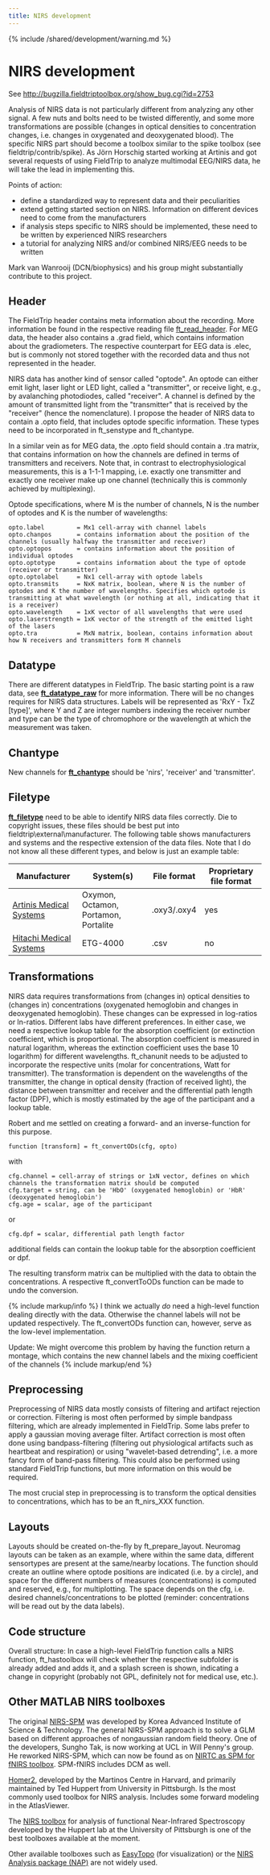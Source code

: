 ```yaml
---
title: NIRS development
---
```


{% include /shared/development/warning.md %}

# NIRS development

See <http://bugzilla.fieldtriptoolbox.org/show_bug.cgi?id=2753>

Analysis of NIRS data is not particularly different from analyzing any other signal. A few nuts and bolts need to be twisted differently, and some more transformations are possible (changes in optical densities to concentration changes, i.e. changes in oxygenated and deoxygenated blood). The specific NIRS part should become a toolbox similar to the spike toolbox (see fieldtrip/contrib/spike). As Jörn Horschig started working at Artinis and got several requests of using FieldTrip to analyze multimodal EEG/NIRS data, he will take the lead in implementing this.

Points of action:

- define a standardized way to represent data and their peculiarities
- extend getting started section on NIRS. Information on different devices need to come from the manufacturers
- if analysis steps specific to NIRS should be implemented, these need to be written by experienced NIRS researchers
- a tutorial for analyzing NIRS and/or combined NIRS/EEG needs to be written

Mark van Wanrooij (DCN/biophysics) and his group might substantially contribute to this project.

## Header

The FieldTrip header contains meta information about the recording. More information be found in the respective reading file [ft_read_header](https://github.com/fieldtrip/fieldtrip/blob/release/fileio/ft_read_header). For MEG data, the header also contains a .grad field, which contains information about the gradiometers. The respective counterpart for EEG data is .elec, but is commonly not stored together with the recorded data and thus not represented in the header.

NIRS data has another kind of sensor called "optode". An optode can either emit light, laser light or LED light, called a "transmitter", or receive light, e.g., by avalanching photodiodes, called "receiver". A channel is defined by the amount of transmitted light from the "transmitter" that is received by the "receiver" (hence the nomenclature). I propose the header of NIRS data to contain a .opto field, that includes optode specific information. These types need to be incorporated in ft_senstype and ft_chantype.

In a similar vein as for MEG data, the .opto field should contain a .tra matrix, that contains information on how the channels are defined in terms of transmitters and receivers. Note that, in contrast to electrophysiological measurements, this is a 1-1-1 mapping, i.e. exactly one transmitter and exactly one receiver make up one channel (technically this is commonly achieved by multiplexing).

Optode specifications, where M is the number of channels, N is the number of optodes and K is the number of wavelengths:

    opto.label         = Mx1 cell-array with channel labels
    opto.chanpos       = contains information about the position of the channels (usually halfway the transmitter and receiver)
    opto.optopos       = contains information about the position of individual optodes
    opto.optotype      = contains information about the type of optode (receiver or transmitter)
    opto.optolabel     = Nx1 cell-array with optode labels
    opto.transmits     = NxK matrix, boolean, where N is the number of optodes and K the number of wavelengths. Specifies which optode is transmitting at what wavelength (or nothing at all, indicating that it is a receiver)
    opto.wavelength    = 1xK vector of all wavelengths that were used
    opto.laserstrength = 1xK vector of the strength of the emitted light of the lasers
    opto.tra           = MxN matrix, boolean, contains information about how N receivers and transmitters form M channels

## Datatype

There are different datatypes in FieldTrip. The basic starting point is a raw data, see **[ft_datatype_raw](https://github.com/fieldtrip/fieldtrip/blob/release/utilities/ft_datatype_raw.m)** for more information. There will be no changes requires for NIRS data structures. Labels will be represented as 'RxY - TxZ [type]', where Y and Z are integer numbers indexing the receiver number and type can be the type of chromophore or the wavelength at which the measurement was taken.

## Chantype

New channels for **[ft_chantype](https://github.com/fieldtrip/fieldtrip/blob/release/ft_chantype.m)** should be 'nirs', 'receiver' and 'transmitter'.

## Filetype

**[ft_filetype](https://github.com/fieldtrip/fieldtrip/blob/release/fileio/ft_filetype.m)** need to be able to identify NIRS data files correctly. Die to copyright issues, these files should be best put into fieldtrip\external\manufacturer. The following table shows manufacturers and systems and the respective extension of the data files. Note that I do not know all these different types, and below is just an example table:

| Manufacturer                                                                                               | System(s)                            | File format | Proprietary file format |
| ---------------------------------------------------------------------------------------------------------- | ------------------------------------ | ----------- | ----------------------- |
| [Artinis Medical Systems](http://www.artinis.com)                                                          | Oxymon, Octamon, Portamon, Portalite | .oxy3/.oxy4 | yes                     |
| [Hitachi Medical Systems](http://www.hitachi-medical-systems.nl/products-and-services/optical-topography/) | ETG-4000                             | .csv        | no                      |

## Transformations

NIRS data requires transformations from (changes in) optical densities to (changes in) concentrations (oxygenated hemoglobin and changes in deoxygenated hemoglobin). These changes can be expressed in log-ratios or ln-ratios. Different labs have different preferences. In either case, we need a respective lookup table for the absorption coefficient (or extinction coefficient, which is proportional. The absorption coefficient is measured in natural logarithm, whereas the extinction coefficient uses the base 10 logarithm) for different wavelengths. ft_chanunit needs to be adjusted to incorporate the respective units (molar for concentrations, Watt for transmitter). The transformation is dependent on the wavelengths of the transmitter, the change in optical density (fraction of received light), the distance between transmitter and receiver and the differential path length factor (DPF), which is mostly estimated by the age of the participant and a lookup table.

Robert and me settled on creating a forward- and an inverse-function for this purpose.

    function [transform] = ft_convertODs(cfg, opto)

with

    cfg.channel = cell-array of strings or 1xN vector, defines on which channels the transformation matrix should be computed
    cfg.target = string, can be 'HbO' (oxygenated hemoglobin) or 'HbR' (deoxygenated hemoglobin')
    cfg.age = scalar, age of the participant

or

    cfg.dpf = scalar, differential path length factor

additional fields can contain the lookup table for the absorption coefficient or dpf.

The resulting transform matrix can be multiplied with the data to obtain the concentrations. A respective ft_convertToODs function can be made to undo the conversion.

{% include markup/info %}
I think we actually _do_ need a high-level function dealing directly with the data. Otherwise the channel labels will not be updated respectively. The ft_convertODs function can, however, serve as the low-level implementation.

Update: We might overcome this problem by having the function return a montage, which contains the new channel labels and the mixing coefficient of the channels
{% include markup/end %}

## Preprocessing

Preprocessing of NIRS data mostly consists of filtering and artifact rejection or correction. Filtering is most often performed by simple bandpass filtering, which are already implemented in FieldTrip. Some labs prefer to apply a gaussian moving average filter. Artifact correction is most often done using bandpass-filtering (filtering out physiological artifacts such as heartbeat and respiration) or using "wavelet-based detrending", i.e. a more fancy form of band-pass filtering. This could also be performed using standard FieldTrip functions, but more information on this would be required.

The most crucial step in preprocessing is to transform the optical densities to concentrations, which has to be an ft_nirs_XXX function.

## Layouts

Layouts should be created on-the-fly by ft_prepare_layout. Neuromag layouts can be taken as an example, where within the same data, different sensortypes are present at the same/nearby locations. The function should create an outline where optode positions are indicated (i.e. by a circle), and space for the different numbers of measures (concentrations) is computed and reserved, e.g., for multiplotting. The space depends on the cfg, i.e. desired channels/concentrations to be plotted (reminder: concentrations will be read out by the data labels).

## Code structure

Overall structure:
In case a high-level FieldTrip function calls a NIRS function, ft_hastoolbox will check whether the respective subfolder is already added and adds it, and a splash screen is shown, indicating a change in copyright (probably not GPL, definitely not for medical use, etc.).

## Other MATLAB NIRS toolboxes

The original [NIRS-SPM](http://bispl.weebly.com/nirs-spm.html) was developed by Korea Advanced Institute of Science & Technology. The general NIRS-SPM approach is to solve a GLM based on different approaches of nongaussian random field theory. One of the developers, Sungho Tak, is now working at UCL in Will Penny's group. He reworked NIRS-SPM, which can now be found as on [NIRTC as SPM for fNIRS toolbox](http://www.nitrc.org/projects/spm_fnirs). SPM-fNIRS includes DCM as well.

[Homer2](http://www.nmr.mgh.harvard.edu/PMI/resources/homer2/home.htm), developed by the Martinos Centre in Harvard, and primarily maintained by Ted Huppert from University in Pittsburgh. Is the most commonly used toolbox for NIRS analysis. Includes some forward modeling in the AtlasViewer.

The [NIRS toolbox](https://bitbucket.org/huppertt/nirs-toolbox/) for analysis of functional Near-Infrared Spectroscopy developed by the Huppert lab at the University of Pittsburgh is one of the best toolboxes available at the moment.

Other available toolboxes such as [EasyTopo](https://sites.google.com/site/fenghuatian/software/easytopo) (for visualization) or the [NIRS Analysis package (NAP)](https://sites.google.com/site/tomerfekete2/) are not widely used.
